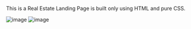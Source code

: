 This is a Real Estate Landing Page is built only using HTML and pure CSS. 

![image](https://github.com/user-attachments/assets/77c11fc1-56da-4c31-90b5-aba5e8ad0624)
![image](https://github.com/user-attachments/assets/0112c7c1-d12c-45db-b545-215b919a80d5)
